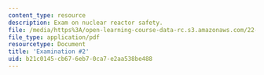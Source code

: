 ```yaml
---
content_type: resource
description: Exam on nuclear reactor safety.
file: /media/https%3A/open-learning-course-data-rc.s3.amazonaws.com/22-091-nuclear-reactor-safety-spring-2008/b21c0145cb676eb70ca7e2aa538be488_MIT22_091S08_exam02.pdf
file_type: application/pdf
resourcetype: Document
title: 'Examination #2'
uid: b21c0145-cb67-6eb7-0ca7-e2aa538be488
---
```

